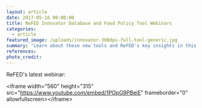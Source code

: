 ```yaml
---
layout: article
date: 2017-05-16 00:00:00
title: ReFED Innovator Database and Food Policy Tool Webinars
categories:
  - article
featured_image: /uploads/innovator-300dpi-full-tool-generic.jpg
summary: "Learn about these new tools and ReFED's key insights in this webinar series."
references:
photo_credit:
---
```



ReFED's latest webinar:

&lt;iframe width="560" height="315" src="https://www.youtube.com/embed/1POpG9PBeiE" frameborder="0" allowfullscreen&gt;&lt;/iframe&gt;